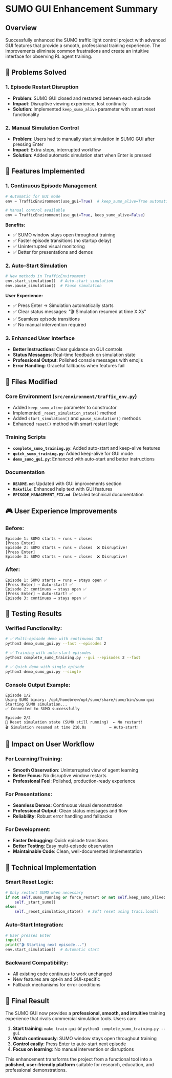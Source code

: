 # SUMO GUI Enhancement Summary

## Overview
Successfully enhanced the SUMO traffic light control project with advanced GUI features that provide a smooth, professional training experience. The improvements eliminate common frustrations and create an intuitive interface for observing RL agent training.

## 🎯 Problems Solved

### 1. **Episode Restart Disruption**
- **Problem**: SUMO GUI closed and restarted between each episode
- **Impact**: Disruptive viewing experience, lost continuity
- **Solution**: Implemented `keep_sumo_alive` parameter with smart reset functionality

### 2. **Manual Simulation Control**
- **Problem**: Users had to manually start simulation in SUMO GUI after pressing Enter
- **Impact**: Extra steps, interrupted workflow
- **Solution**: Added automatic simulation start when Enter is pressed

## 🚀 Features Implemented

### 1. **Continuous Episode Management**
```python
# Automatic for GUI mode
env = TrafficEnvironment(use_gui=True)  # keep_sumo_alive=True automatically

# Manual control available
env = TrafficEnvironment(use_gui=True, keep_sumo_alive=False)
```

**Benefits:**
- ✅ SUMO window stays open throughout training
- ✅ Faster episode transitions (no startup delay)
- ✅ Uninterrupted visual monitoring
- ✅ Better for presentations and demos

### 2. **Auto-Start Simulation**
```python
# New methods in TrafficEnvironment
env.start_simulation()  # Auto-start simulation
env.pause_simulation()  # Pause simulation
```

**User Experience:**
- ✅ Press Enter → Simulation automatically starts
- ✅ Clear status messages: "🎬 Simulation resumed at time X.Xs"
- ✅ Seamless episode transitions
- ✅ No manual intervention required

### 3. **Enhanced User Interface**
- **Better Instructions**: Clear guidance on GUI controls
- **Status Messages**: Real-time feedback on simulation state
- **Professional Output**: Polished console messages with emojis
- **Error Handling**: Graceful fallbacks when features fail

## 📁 Files Modified

### Core Environment (`src/environment/traffic_env.py`)
- Added `keep_sumo_alive` parameter to constructor
- Implemented `_reset_simulation_state()` method
- Added `start_simulation()` and `pause_simulation()` methods
- Enhanced `reset()` method with smart restart logic

### Training Scripts
- **`complete_sumo_training.py`**: Added auto-start and keep-alive features
- **`quick_sumo_training.py`**: Added keep-alive for GUI mode
- **`demo_sumo_gui.py`**: Enhanced with auto-start and better instructions

### Documentation
- **`README.md`**: Updated with GUI improvements section
- **`Makefile`**: Enhanced help text with GUI features
- **`EPISODE_MANAGEMENT_FIX.md`**: Detailed technical documentation

## 🎮 User Experience Improvements

### Before:
```
Episode 1: SUMO starts → runs → closes
[Press Enter]
Episode 2: SUMO starts → runs → closes  ❌ Disruptive!
[Press Enter]
Episode 3: SUMO starts → runs → closes  ❌ Disruptive!
```

### After:
```
Episode 1: SUMO starts → runs → stays open ✅
[Press Enter] → Auto-start! ✅
Episode 2: continues → stays open ✅
[Press Enter] → Auto-start! ✅ 
Episode 3: continues → stays open ✅
```

## 🧪 Testing Results

### Verified Functionality:
```bash
# ✅ Multi-episode demo with continuous GUI
python3 demo_sumo_gui.py --fast --episodes 2

# ✅ Training with auto-start episodes
python3 complete_sumo_training.py --gui --episodes 2 --fast

# ✅ Quick demo with single episode
python3 demo_sumo_gui.py --single
```

### Console Output Example:
```
Episode 1/2
Using SUMO binary: /opt/homebrew/opt/sumo/share/sumo/bin/sumo-gui
Starting SUMO simulation...
✅ Connected to SUMO successfully

Episode 2/2
🔄 Reset simulation state (SUMO still running)  ← No restart!
🎬 Simulation resumed at time 210.0s          ← Auto-start!
```

## 🎯 Impact on User Workflow

### For Learning/Training:
- **Smooth Observation**: Uninterrupted view of agent learning
- **Better Focus**: No disruptive window restarts
- **Professional Feel**: Polished, production-ready experience

### For Presentations:
- **Seamless Demos**: Continuous visual demonstration
- **Professional Output**: Clean status messages and flow
- **Reliability**: Robust error handling and fallbacks

### For Development:
- **Faster Debugging**: Quick episode transitions
- **Better Testing**: Easy multi-episode observation
- **Maintainable Code**: Clean, well-documented implementation

## 🔧 Technical Implementation

### Smart Reset Logic:
```python
# Only restart SUMO when necessary
if not self.sumo_running or force_restart or not self.keep_sumo_alive:
    self._start_sumo()
else:
    self._reset_simulation_state()  # Soft reset using traci.load()
```

### Auto-Start Integration:
```python
# User presses Enter
input()
print("🎬 Starting next episode...")
env.start_simulation()  # Automatic start
```

### Backward Compatibility:
- All existing code continues to work unchanged
- New features are opt-in and GUI-specific
- Fallback mechanisms for error conditions

## 🎉 Final Result

The SUMO GUI now provides a **professional, smooth, and intuitive** training experience that rivals commercial simulation tools. Users can:

1. **Start training**: `make train-gui` or `python3 complete_sumo_training.py --gui`
2. **Watch continuously**: SUMO window stays open throughout training
3. **Control easily**: Press Enter to auto-start next episode
4. **Focus on learning**: No manual intervention or disruptions

This enhancement transforms the project from a functional tool into a **polished, user-friendly platform** suitable for research, education, and professional demonstrations.

